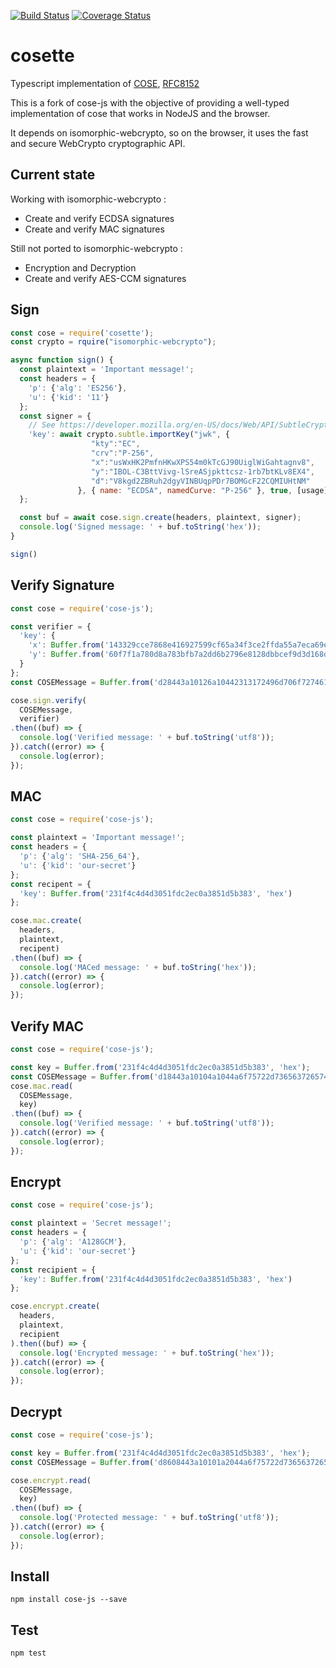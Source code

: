 [![Build Status](https://travis-ci.com/erdtman/cose-js.svg?branch=master)](https://travis-ci.com/erdtman/cose-js)
[![Coverage Status](https://coveralls.io/repos/github/erdtman/cose-js/badge.svg?branch=master)](https://coveralls.io/github/erdtman/cose-js?branch=master)

# cosette

Typescript implementation of [COSE](https://tools.ietf.org/html/rfc8152), [RFC8152](https://tools.ietf.org/html/rfc8152)

This is a fork of cose-js with the objective of providing a well-typed implementation of cose that works in NodeJS and the browser.

It depends on isomorphic-webcrypto, so on the browser, it uses the fast and secure WebCrypto cryptographic API.

## Current state

Working with isomorphic-webcrypto :
 - Create and verify ECDSA signatures
 - Create and verify MAC signatures
 
Still not ported to isomorphic-webcrypto :
 - Encryption and Decryption
 - Create and verify AES-CCM signatures

## Sign

```js
const cose = require('cosette');
const crypto = rquire("isomorphic-webcrypto");

async function sign() {
  const plaintext = 'Important message!';
  const headers = {
    'p': {'alg': 'ES256'},
    'u': {'kid': '11'}
  };
  const signer = {
    // See https://developer.mozilla.org/en-US/docs/Web/API/SubtleCrypto/importKey
    'key': await crypto.subtle.importKey("jwk", {
                  "kty":"EC",
                  "crv":"P-256",
                  "x":"usWxHK2PmfnHKwXPS54m0kTcGJ90UiglWiGahtagnv8",
                  "y":"IBOL-C3BttVivg-lSreASjpkttcsz-1rb7btKLv8EX4",
                  "d":"V8kgd2ZBRuh2dgyVINBUqpPDr7BOMGcF22CQMIUHtNM"
               }, { name: "ECDSA", namedCurve: "P-256" }, true, [usage]);
  };

  const buf = await cose.sign.create(headers, plaintext, signer);
  console.log('Signed message: ' + buf.toString('hex'));
}

sign()
```

## Verify Signature
```js
const cose = require('cose-js');

const verifier = {
  'key': {
    'x': Buffer.from('143329cce7868e416927599cf65a34f3ce2ffda55a7eca69ed8919a394d42f0f', 'hex'),
    'y': Buffer.from('60f7f1a780d8a783bfb7a2dd6b2796e8128dbbcef9d3d168db9529971a36e7b9', 'hex')
  }
};
const COSEMessage = Buffer.from('d28443a10126a10442313172496d706f7274616e74206d6573736167652158404c2b6b66dfedc4cfef0f221cf7ac7f95087a4c4245fef0063a0fd4014b670f642d31e26d38345bb4efcdc7ded3083ab4fe71b62a23f766d83785f044b20534f9', 'hex');

cose.sign.verify(
  COSEMessage,
  verifier)
.then((buf) => {
  console.log('Verified message: ' + buf.toString('utf8'));
}).catch((error) => {
  console.log(error);
});
```


## MAC
```js
const cose = require('cose-js');

const plaintext = 'Important message!';
const headers = {
  'p': {'alg': 'SHA-256_64'},
  'u': {'kid': 'our-secret'}
};
const recipent = {
  'key': Buffer.from('231f4c4d4d3051fdc2ec0a3851d5b383', 'hex')
};

cose.mac.create(
  headers,
  plaintext,
  recipent)
.then((buf) => {
  console.log('MACed message: ' + buf.toString('hex'));
}).catch((error) => {
  console.log(error);
});
```
## Verify MAC
```js
const cose = require('cose-js');

const key = Buffer.from('231f4c4d4d3051fdc2ec0a3851d5b383', 'hex');
const COSEMessage = Buffer.from('d18443a10104a1044a6f75722d73656372657472496d706f7274616e74206d65737361676521488894981d4aa5d614', 'hex');
cose.mac.read(
  COSEMessage,
  key)
.then((buf) => {
  console.log('Verified message: ' + buf.toString('utf8'));
}).catch((error) => {
  console.log(error);
});
```

## Encrypt
```js
const cose = require('cose-js');

const plaintext = 'Secret message!';
const headers = {
  'p': {'alg': 'A128GCM'},
  'u': {'kid': 'our-secret'}
};
const recipient = {
  'key': Buffer.from('231f4c4d4d3051fdc2ec0a3851d5b383', 'hex')
};

cose.encrypt.create(
  headers,
  plaintext,
  recipient
).then((buf) => {
  console.log('Encrypted message: ' + buf.toString('hex'));
}).catch((error) => {
  console.log(error);
});
```
## Decrypt
```js
const cose = require('cose-js');

const key = Buffer.from('231f4c4d4d3051fdc2ec0a3851d5b383', 'hex');
const COSEMessage = Buffer.from('d8608443a10101a2044a6f75722d736563726574054c291a40271067ff57b1623c30581f23b663aaf9dfb91c5a39a175118ad7d72d416385b1b610e28b3b3fd824a397818340a040', 'hex');

cose.encrypt.read(
  COSEMessage,
  key)
.then((buf) => {
  console.log('Protected message: ' + buf.toString('utf8'));
}).catch((error) => {
  console.log(error);
});
```
## Install
```
npm install cose-js --save
```
## Test
```
npm test
```
